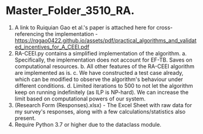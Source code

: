 # Master_Folder_3510_RA.
1. A link to Ruiquian Gao et al.'s paper is attached here for cross-referencing the implementation - https://rqgao0422.github.io/assets/pdf/practical_algorithms_and_validated_incentives_for_A_CEEI.pdf
2. RA-CEEI.py contains a simplified implementation of the algorithm. a. Specifically, the implementation does not account for EF-TB. Saves on computational resources. b. All other features of the RA-CEEI algorithm are implemented as is. c. We have constructed a test case already, which can be modified to observe the algorithm's behaviour under different conditions. d. Limited iterations to 500 to not let the algorithm keep on running indefinitely (as ILP is NP-hard). We can increase the limit based on computational powers of our system.
3. (Research Form (Responses).xlsx) - The Excel Sheet with raw data for my survey's responses, along with a few calculations/statistics also present.
4. Require Python 3.7 or higher due to the dataclass module.
